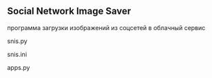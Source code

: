 ## Social Network Image Saver ##
программа загрузки изображений из соцсетей в облачный сервис

snis.py

snis.ini

apps.py



